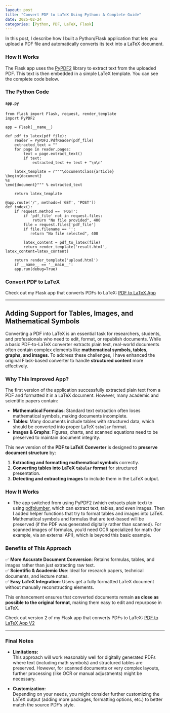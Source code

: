 ```yaml
---
layout: post
title: "Convert PDF to LaTeX Using Python: A Complete Guide"
date: 2025-02-24
categories: [Python, PDF, LaTeX, Flask]
---
```


In this post, I describe how I built a Python/Flask application that lets you upload a PDF file and automatically converts its text into a LaTeX document.

### How It Works

The Flask app uses the [PyPDF2](https://pypi.org/project/PyPDF2/) library to extract text from the uploaded PDF. This text is then embedded in a simple LaTeX template. You can see the complete code below.

### The Python Code

#### `app.py`
```
from flask import Flask, request, render_template
import PyPDF2

app = Flask(__name__)

def pdf_to_latex(pdf_file):
    reader = PyPDF2.PdfReader(pdf_file)
    extracted_text = ""
    for page in reader.pages:
        text = page.extract_text()
        if text:
            extracted_text += text + "\n\n"
    
    latex_template = r"""\documentclass{article}
\begin{document}
%s
\end{document}""" % extracted_text
    
    return latex_template

@app.route('/', methods=['GET', 'POST'])
def index():
    if request.method == 'POST':
        if 'pdf_file' not in request.files:
            return "No file provided", 400
        file = request.files['pdf_file']
        if file.filename == '':
           return "No file selected", 400

        latex_content = pdf_to_latex(file)
        return render_template('result.html', latex_content=latex_content)
    
    return render_template('upload.html')
    if __name__ == '__main__':
    app.run(debug=True)   
```

### Convert PDF to LaTeX

Check out my Flask app that converts PDFs to LaTeX: [PDF to LaTeX App](https://pdf-to-latex-app.onrender.com/)

---
## **Adding Support for Tables, Images, and Mathematical Symbols**  

Converting a PDF into LaTeX is an essential task for researchers, students, and professionals who need to edit, format, or republish documents. While a basic PDF-to-LaTeX converter extracts plain text, real-world documents often contain complex elements like **mathematical symbols, tables, graphs, and images**. To address these challenges, I have enhanced the original Flask-based converter to handle **structured content** more effectively.

### **Why This Improved App?**
The first version of the application successfully extracted plain text from a PDF and formatted it in a LaTeX document. However, many academic and scientific papers contain:
- **Mathematical Formulas**: Standard text extraction often loses mathematical symbols, making documents incomplete.
- **Tables**: Many documents include tables with structured data, which should be converted into proper LaTeX `tabular` format.
- **Images & Graphs**: Figures, charts, and scanned equations need to be preserved to maintain document integrity.

This new version of the **PDF to LaTeX Converter** is designed to **preserve document structure** by:
1. **Extracting and formatting mathematical symbols** correctly.
2. **Converting tables into LaTeX `tabular` format** for structured presentation.
3. **Detecting and extracting images** to include them in the LaTeX output.

### **How It Works**
- The app switched from using PyPDF2 (which extracts plain text) to using [pdfplumber](https://github.com/jsvine/pdfplumber), which can extract text, tables, and even images. Then I added helper functions that try to format tables and images into LaTeX. Mathematical symbols and formulas that are text-based will be preserved (if the PDF was generated digitally rather than scanned). For scanned images of formulas, you’d need OCR specialized for math (for example, via an external API), which is beyond this basic example.

### **Benefits of This Approach**
✅ **More Accurate Document Conversion**: Retains formulas, tables, and images rather than just extracting raw text.  
✅ **Scientific & Academic Use**: Ideal for research papers, technical documents, and lecture notes.  
✅ **Easy LaTeX Integration**: Users get a fully formatted LaTeX document without manually reconstructing elements.  

This enhancement ensures that converted documents remain **as close as possible to the original format**, making them easy to edit and repurpose in LaTeX.

Check out  version 2 of my Flask app that converts PDFs to LaTeX: [PDF to LaTeX App V2](https://pdkhasanthika.pythonanywhere.com/)

---

### Final Notes

- **Limitations:**  
  This approach will work reasonably well for digitally generated PDFs where text (including math symbols) and structured tables are preserved. However, for scanned documents or very complex layouts, further processing (like OCR or manual adjustments) might be necessary.
  
- **Customization:**  
  Depending on your needs, you might consider further customizing the LaTeX output (adding more packages, formatting options, etc.) to better match the source PDF’s style.



